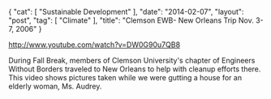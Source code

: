 {
   "cat": [
      "Sustainable Development"
   ],
   "date": "2014-02-07",
   "layout": "post",
   "tag": [
      "Climate"
   ],
   "title": "Clemson EWB- New Orleans Trip Nov. 3-7, 2006"
}

http://www.youtube.com/watch?v=DW0G90u7QB8

During Fall Break, members of Clemson University's chapter of Engineers Without Borders traveled to New Orleans to help with cleanup efforts there. This video shows pictures taken while we were gutting a house for an elderly woman, Ms. Audrey.